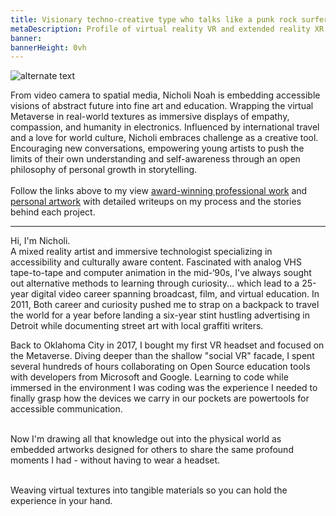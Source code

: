```yaml
---
title: Visionary techno-creative type who talks like a punk rock surfer from Oklahoma City
metaDescription: Profile of virtual reality VR and extended reality XR film video production artist
banner:
bannerHeight: 0vh
---
```


<div class="row">
  <div class="col-md-12">
    <img src="https://lh3.googleusercontent.com/-9X_0qe5RlyKshKh3J-xWaMaadMhxRm-1Lctj82IGVeVZ8rs8DLMznzbpfguJLmmXkb-ZQCm8V7NbgQG2FOcGlBT6F1FyyCqx0jgOeh5edZpUlreZpQTkweH2sv4BilzLNRIOHGQyA=w2400" alt="alternate text">
  </div>
</div>


From video camera to spatial media, Nicholi Noah is embedding accessible visions of abstract future into fine art and education. Wrapping the virtual Metaverse in real-world textures as immersive displays of empathy, compassion, and humanity in electronics. Influenced by international travel and a love for world culture, Nicholi embraces challenge as a creative tool. Encouraging new conversations, empowering young artists to push the limits of their own understanding and self-awareness through an open philosophy of personal growth in storytelling.</br></br>
Follow the links above to my view <a href="/professional">award-winning professional work</a> and <a href="/artwork">personal artwork</a> with detailed writeups on my process and the stories behind each project.

---------------------------

Hi, I'm Nicholi.</br>A mixed reality artist and immersive technologist specializing in accessibility and culturally aware content. Fascinated with analog VHS tape-to-tape and computer animation in the mid-‘90s, I've always sought out alternative methods to learning through curiosity... which lead to a 25-year digital video career spanning broadcast, film, and virtual education. In 2011, Both career and curiosity pushed me to strap on a backpack to travel the world for a year before landing a six-year stint hustling advertising in Detroit while documenting street art with local graffiti writers.</br>

Back to Oklahoma City in 2017, I bought my first VR headset and focused on the Metaverse. Diving deeper than the shallow "social VR" facade, I spent several hundreds of hours collaborating on Open Source education tools with developers from Microsoft and Google. Learning to code while immersed in the environment I was coding was the experience I needed to finally grasp how the devices we carry in our pockets are powertools for accessible communication.</br></br>

Now I'm drawing all that knowledge out into the physical world as embedded artworks designed for others to share the same profound moments I had - without having to wear a headset.</br></br>

Weaving virtual textures into tangible materials so you can hold the experience in your hand.
